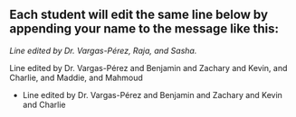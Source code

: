 ## Each student will edit the same line below by appending your name to the message like this:
*Line edited by Dr. Vargas-Pérez, Raja, and Sasha.*

Line edited by Dr. Vargas-Pérez and Benjamin and Zachary and Kevin, and Charlie, and Maddie, and Mahmoud

- Line edited by Dr. Vargas-Pérez and Benjamin and Zachary and Kevin and Charlie

